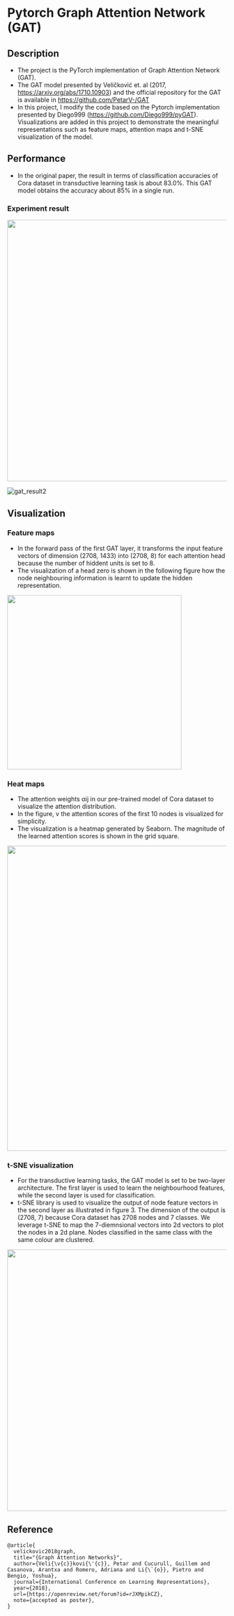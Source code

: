 # Pytorch Graph Attention Network (GAT)

## Description
- The project is the PyTorch implementation of Graph Attention Network (GAT). 
- The GAT model presented by Veličković et. al (2017, https://arxiv.org/abs/1710.10903) and the official repository for the GAT is available in https://github.com/PetarV-/GAT 
- In this project, I modify the code based on the Pytorch implementation presented by Diego999 (https://github.com/Diego999/pyGAT). Visualizations are added in this project to demonstrate the meaningful representations such as feature maps, attention maps and t-SNE visualization of the model.


## Performance 
- In the original paper, the result in terms of classification accuracies of Cora dataset in transductive learning task is about 83.0%. This GAT model obtains the accuracy about 85% in a single run.

### Experiment result

<img src="https://user-images.githubusercontent.com/48129546/174257758-340d0cc6-f11f-4b68-bb67-35d4be4de573.JPG" width="600">

![gat_result2](https://user-images.githubusercontent.com/48129546/174257940-a23d77f2-3c93-482d-b710-21ad0700d939.JPG)


## Visualization

### Feature maps 
- In the forward pass of the first GAT layer, it transforms the input feature vectors of dimension (2708, 1433) into (2708, 8) for each attention head because the number of hiddent units is set to 8. 
- The visualization of a head zero is shown in the following figure how the node neighbouring information is learnt to update the hidden representation. 

<img src="https://user-images.githubusercontent.com/48129546/174258756-a614c07a-2c7e-49dc-af24-39767284dbc7.png" width="400">

### Heat maps
- The attention weights αij in our pre-trained model of Cora dataset to visualize the attention distribution. 
- In the figure, v the attention scores of the first 10 nodes is visualized for simplicity. 
- The visualization is a heatmap generated by Seaborn. The magnitude of the learned attention scores is shown in the grid square.

<img src="https://user-images.githubusercontent.com/48129546/174259004-5842d11d-c3f0-4cf9-90ee-695128d4e0cc.png" width="700">

### t-SNE visualization
- For the transductive learning tasks, the GAT model is set to be two-layer architecture. The first layer is used to learn the 
neighbourhood features, while the second layer is used for classification. 
- t-SNE library is used to visualize the output of node feature vectors in the second layer as illustrated in figure 3. The dimension of the output is (2708, 7) because Cora dataset has 2708 nodes and 7 classes. We leverage t-SNE to map the 7-diemnsional vectors into 2d vectors to plot the nodes in a 2d plane. 
Nodes classified in the same class with the same colour are clustered. 

<img src="https://user-images.githubusercontent.com/48129546/174259439-434b8232-d7f1-437b-b504-62c44037ce89.png" width="600">


## Reference
```
@article{
  velickovic2018graph,
  title="{Graph Attention Networks}",
  author={Veli{\v{c}}kovi{\'{c}}, Petar and Cucurull, Guillem and Casanova, Arantxa and Romero, Adriana and Li{\`{o}}, Pietro and Bengio, Yoshua},
  journal={International Conference on Learning Representations},
  year={2018},
  url={https://openreview.net/forum?id=rJXMpikCZ},
  note={accepted as poster},
}
```

